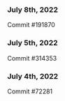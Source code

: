 ### July 8th, 2022

Commit #191870

### July 5th, 2022

Commit #314353


### July 4th, 2022

Commit #72281
